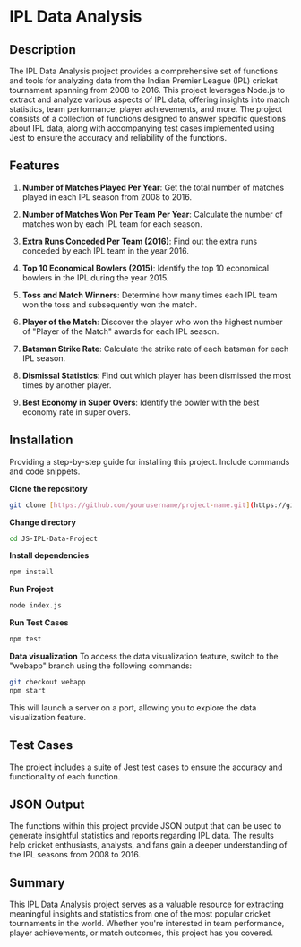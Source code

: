 # IPL Data Analysis

## Description

The IPL Data Analysis project provides a comprehensive set of functions and tools for analyzing data from the Indian Premier League (IPL) cricket tournament spanning from 2008 to 2016. This project leverages Node.js to extract and analyze various aspects of IPL data, offering insights into match statistics, team performance, player achievements, and more. The project consists of a collection of functions designed to answer specific questions about IPL data, along with accompanying test cases implemented using Jest to ensure the accuracy and reliability of the functions.

## Features

1. **Number of Matches Played Per Year**: Get the total number of matches played in each IPL season from 2008 to 2016.

2. **Number of Matches Won Per Team Per Year**: Calculate the number of matches won by each IPL team for each season.

3. **Extra Runs Conceded Per Team (2016)**: Find out the extra runs conceded by each IPL team in the year 2016.

4. **Top 10 Economical Bowlers (2015)**: Identify the top 10 economical bowlers in the IPL during the year 2015.

5. **Toss and Match Winners**: Determine how many times each IPL team won the toss and subsequently won the match.

6. **Player of the Match**: Discover the player who won the highest number of "Player of the Match" awards for each IPL season.

7. **Batsman Strike Rate**: Calculate the strike rate of each batsman for each IPL season.

8. **Dismissal Statistics**: Find out which player has been dismissed the most times by another player.

9. **Best Economy in Super Overs**: Identify the bowler with the best economy rate in super overs.

## Installation

Providing a step-by-step guide for installing this project. Include commands and code snippets.

**Clone the repository**

```bash
git clone [https://github.com/yourusername/project-name.git](https://github.com/abhipatel9607/JS-IPL-Data-Project.git)
```

**Change directory**

```bash
cd JS-IPL-Data-Project
```

**Install dependencies**

```bash
npm install
```

**Run Project**

```bash
node index.js
```

**Run Test Cases**

```bash
npm test
```

**Data visualization**
To access the data visualization feature, switch to the "webapp" branch using the following commands:

```bash
git checkout webapp
npm start
```

This will launch a server on a port, allowing you to explore the data visualization feature.

## Test Cases

The project includes a suite of Jest test cases to ensure the accuracy and functionality of each function.

## JSON Output

The functions within this project provide JSON output that can be used to generate insightful statistics and reports regarding IPL data. The results help cricket enthusiasts, analysts, and fans gain a deeper understanding of the IPL seasons from 2008 to 2016.

## Summary

This IPL Data Analysis project serves as a valuable resource for extracting meaningful insights and statistics from one of the most popular cricket tournaments in the world. Whether you're interested in team performance, player achievements, or match outcomes, this project has you covered.
